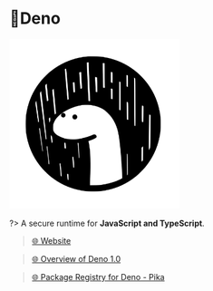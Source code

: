# 🦖Deno

<img src="./assets/images/deno.png" alt="node" width="300" height="300"/>

?> A secure runtime for **JavaScript and TypeScript**.

> [🌐 Website](https://deno.land/)

> [🌐 Overview of Deno 1.0](https://blog.logrocket.com/deno-1-0-what-you-need-to-know/)

> [🌐 Package Registry for Deno - Pika](https://www.pika.dev/cdn)
